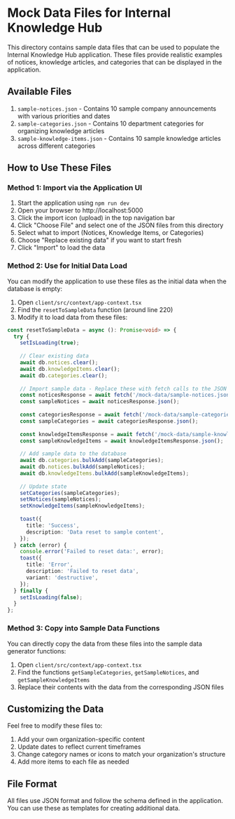 # Mock Data Files for Internal Knowledge Hub

This directory contains sample data files that can be used to populate the Internal Knowledge Hub application. These files provide realistic examples of notices, knowledge articles, and categories that can be displayed in the application.

## Available Files

1. `sample-notices.json` - Contains 10 sample company announcements with various priorities and dates
2. `sample-categories.json` - Contains 10 department categories for organizing knowledge articles
3. `sample-knowledge-items.json` - Contains 10 sample knowledge articles across different categories

## How to Use These Files

### Method 1: Import via the Application UI

1. Start the application using `npm run dev`
2. Open your browser to http://localhost:5000
3. Click the import icon (upload) in the top navigation bar
4. Click "Choose File" and select one of the JSON files from this directory
5. Select what to import (Notices, Knowledge Items, or Categories)
6. Choose "Replace existing data" if you want to start fresh
7. Click "Import" to load the data

### Method 2: Use for Initial Data Load

You can modify the application to use these files as the initial data when the database is empty:

1. Open `client/src/context/app-context.tsx`
2. Find the `resetToSampleData` function (around line 220)
3. Modify it to load data from these files:

```typescript
const resetToSampleData = async (): Promise<void> => {
  try {
    setIsLoading(true);
    
    // Clear existing data
    await db.notices.clear();
    await db.knowledgeItems.clear();
    await db.categories.clear();
    
    // Import sample data - Replace these with fetch calls to the JSON files
    const noticesResponse = await fetch('/mock-data/sample-notices.json');
    const sampleNotices = await noticesResponse.json();
    
    const categoriesResponse = await fetch('/mock-data/sample-categories.json');
    const sampleCategories = await categoriesResponse.json();
    
    const knowledgeItemsResponse = await fetch('/mock-data/sample-knowledge-items.json');
    const sampleKnowledgeItems = await knowledgeItemsResponse.json();
    
    // Add sample data to the database
    await db.categories.bulkAdd(sampleCategories);
    await db.notices.bulkAdd(sampleNotices);
    await db.knowledgeItems.bulkAdd(sampleKnowledgeItems);
    
    // Update state
    setCategories(sampleCategories);
    setNotices(sampleNotices);
    setKnowledgeItems(sampleKnowledgeItems);
    
    toast({
      title: 'Success',
      description: 'Data reset to sample content',
    });
  } catch (error) {
    console.error('Failed to reset data:', error);
    toast({
      title: 'Error',
      description: 'Failed to reset data',
      variant: 'destructive',
    });
  } finally {
    setIsLoading(false);
  }
};
```

### Method 3: Copy into Sample Data Functions

You can directly copy the data from these files into the sample data generator functions:

1. Open `client/src/context/app-context.tsx`
2. Find the functions `getSampleCategories`, `getSampleNotices`, and `getSampleKnowledgeItems`
3. Replace their contents with the data from the corresponding JSON files

## Customizing the Data

Feel free to modify these files to:

1. Add your own organization-specific content
2. Update dates to reflect current timeframes
3. Change category names or icons to match your organization's structure
4. Add more items to each file as needed

## File Format

All files use JSON format and follow the schema defined in the application. You can use these as templates for creating additional data.